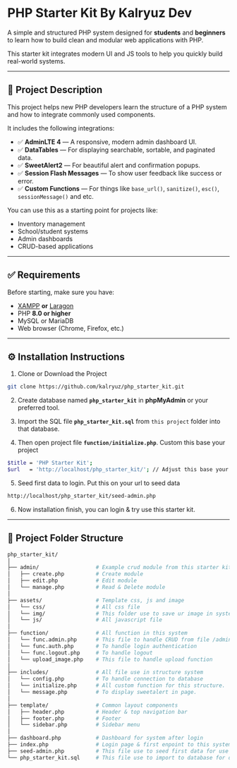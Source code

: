 # PHP Starter Kit By Kalryuz Dev

A simple and structured PHP system designed for **students** and **beginners** to learn how to build clean and modular web applications with PHP.

This starter kit integrates modern UI and JS tools to help you quickly build real-world systems.

---

## 📘 Project Description

This project helps new PHP developers learn the structure of a PHP system and how to integrate commonly used components.

It includes the following integrations:

- ✅ **AdminLTE 4** — A responsive, modern admin dashboard UI.
- ✅ **DataTables** — For displaying searchable, sortable, and paginated data.
- ✅ **SweetAlert2** — For beautiful alert and confirmation popups.
- ✅ **Session Flash Messages** — To show user feedback like success or error.
- ✅ **Custom Functions** — For things like `base_url()`, `sanitize()`, `esc()`, `sessionMessage()` and etc.

You can use this as a starting point for projects like:

- Inventory management
- School/student systems
- Admin dashboards
- CRUD-based applications

---

## ✅ Requirements

Before starting, make sure you have:

- [XAMPP](https://www.apachefriends.org/) **or** [Laragon](https://laragon.org/)
- PHP **8.0 or higher**
- MySQL or MariaDB
- Web browser (Chrome, Firefox, etc.)

---

## ⚙️ Installation Instructions

1. Clone or Download the Project
```bash
git clone https://github.com/kalryuz/php_starter_kit.git
```

2. Create database named **`php_starter_kit`** in **phpMyAdmin** or your preferred tool.

3. Import the SQL file **`php_starter_kit.sql`** from `this project` folder into that database.
   
4. Then open project file **`function/initialize.php`**.
   Custom this base your project
```bash
$title = 'PHP Starter Kit';
$url   = 'http://localhost/php_starter_kit/'; // Adjust this base your url root project
```

5. Seed first data to login.
   Put this on your url to seed data
 ```bash
http://localhost/php_starter_kit/seed-admin.php
```
6. Now installation finish, you can login & try use this starter kit.

---

## 📁 Project Folder Structure

```bash
php_starter_kit/
│
├── admin/                  # Example crud module from this starter kit
│   ├── create.php          # Create module
│   ├── edit.php            # Edit module
│   └── manage.php          # Read & Delete module
│
├── assets/                 # Template css, js and image
│   └── css/                # All css file 
│   └── img/                # This folder use to save ur image in system 
│   └── js/                 # All javascript file 
│
├── function/               # All function in this system
│   └── func.admin.php      # This file to handle CRUD from file /admin
│   └── func.auth.php       # To handle login authentication
│   └── func.logout.php     # To handle logout
│   └── upload_image.php    # This file to handle upload function
│
├── includes/               # All file use in structure system
│   └── config.php          # To handle connection to database
│   └── initialize.php      # All custom function for this structure.
│   └── message.php         # To display sweetalert in page.
│
├── template/               # Common layout components
│   ├── header.php          # Header & top navigation bar
│   ├── footer.php          # Footer
│   └── sidebar.php         # Sidebar menu
│
├── dashboard.php           # Dashboard for system after login
├── index.php               # Login page & first enpoint to this system
├── seed-admin.php          # This file use to seed first data for use this system
└── php_starter_kit.sql     # This file use to import to database for default starter kit table
```
